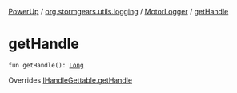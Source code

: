 [PowerUp](../../index.md) / [org.stormgears.utils.logging](../index.md) / [MotorLogger](index.md) / [getHandle](./get-handle.md)

# getHandle

`fun getHandle(): `[`Long`](https://kotlinlang.org/api/latest/jvm/stdlib/kotlin/-long/index.html)

Overrides [IHandleGettable.getHandle](../../org.stormgears.utils.decoupling/-i-talon-java-helpers/__-d-o_-n-o-t_-u-s-e_-o-r_-y-o-u_-w-i-l-l_-b-e_-f-i-r-e-d/-i-handle-gettable/get-handle.md)

